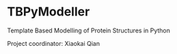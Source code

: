 TBPyModeller
============

Template Based Modelling of Protein Structures in Python

Project coordinator:  Xiaokai Qian


